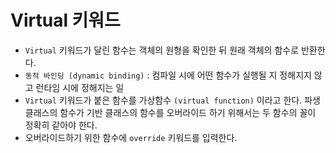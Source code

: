 # Virtual 키워드

* `Virtual` 키워드가 달린 함수는 객체의 원형을 확인한 뒤 원래 객체의 함수로 반환한다.
* `동적 바인딩 (dynamic binding)` : 컴파일 시에 어떤 함수가 실행될 지 정해지지 않고 런타임 시에 정해지는 일
* `Virtual` 키워드가 붙은 함수를 가상함수 `(virtual function)` 이라고 한다. 파생 클래스의 함수가 기반 클래스의 함수를 오버라이드 하기 위해서는 두 함수의 꼴이 정확히 같아야 한다.
* 오버라이드하기 위한 함수에 `override` 키워드를 입력한다.

